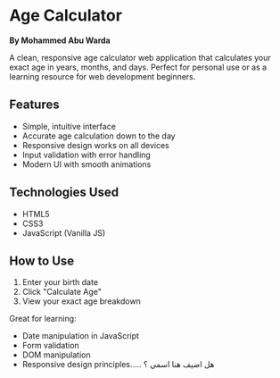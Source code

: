 # Age Calculator
**By Mohammed Abu Warda**  

A clean, responsive age calculator web application that calculates your exact age in years, months, and days. Perfect for personal use or as a learning resource for web development beginners.

## Features
- Simple, intuitive interface
- Accurate age calculation down to the day
- Responsive design works on all devices
- Input validation with error handling
- Modern UI with smooth animations

## Technologies Used
- HTML5
- CSS3
- JavaScript (Vanilla JS)

## How to Use
1. Enter your birth date
2. Click "Calculate Age"
3. View your exact age breakdown

Great for learning:
- Date manipulation in JavaScript
- Form validation
- DOM manipulation
- Responsive design principles..... هل اضيف هنا اسمي ؟
